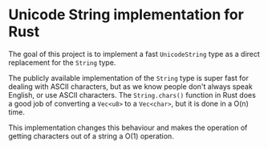 # Unicode String implementation for Rust

The goal of this project is to implement a fast `UnicodeString` type as a direct replacement for the `String` type.

The publicly available implementation of the `String` type is super fast for dealing with ASCII characters, but as we know people don't always speak English, or use ASCII characters. The `String.chars()` function in Rust does a good job of converting a `Vec<u8>` to a `Vec<char>`, but it is done in a O(n) time.

This implementation changes this behaviour and makes the operation of getting characters out of a string a O(1) operation.
